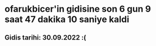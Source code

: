 # ofarukbicer'in gidisine son 6 gun 9 saat 47 dakika 10 saniye kaldi

## Gidis tarihi: 30.09.2022 :(